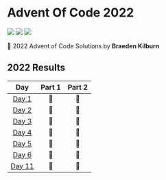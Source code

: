 # Advent Of Code 2022

![](https://img.shields.io/badge/Day%20📅-12-red)
![](https://img.shields.io/badge/Stars%20⭐-0-yellow)
![](https://img.shields.io/badge/Days%20Completed-7-blue)

🎄 2022 Advent of Code Solutions by **Braeden Kilburn**

<!--- advent_readme_stars table --->
## 2022 Results

| Day | Part 1 | Part 2 |
| :---: | :---: | :---: |
| [Day 1](https://adventofcode.com/2022/day/1) | 🎄 | 🎄 |
| [Day 2](https://adventofcode.com/2022/day/2) | 🎄 | 🎄 |
| [Day 3](https://adventofcode.com/2022/day/3) | 🎄 | 🎄 |
| [Day 4](https://adventofcode.com/2022/day/4) | 🎄 | 🎄 |
| [Day 5](https://adventofcode.com/2022/day/5) | 🎄 | 🎄 |
| [Day 6](https://adventofcode.com/2022/day/6) | 🎄 | 🎄 |
| [Day 11](https://adventofcode.com/2022/day/11) | 🎄 | 🎄 |
<!--- advent_readme_stars table --->
